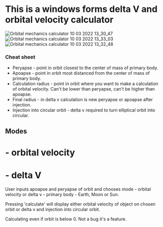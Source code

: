 # This is a windows forms delta V and orbital velocity calculator

![Orbital mechanics calculator 10 03 2022 13_30_47](https://user-images.githubusercontent.com/57408600/160673920-4c2825aa-8aca-42e5-b1a6-38536d08412d.png)
![Orbital mechanics calculator 10 03 2022 13_33_03](https://user-images.githubusercontent.com/57408600/160673905-933a3681-bcba-410d-8962-ec7c73d0cfdf.png)
![Orbital mechanics calculator 10 03 2022 13_32_48](https://user-images.githubusercontent.com/57408600/160673915-7fb88e6d-48bb-4dec-85ac-c9e41b3ea8e9.png)

### Cheat sheet
- Peryapse - point in orbit closest to the center of mass of primary body.
- Apoapse - point in orbit most distanced from the center of mass of primary body.
- Calculation radius - point in orbit where you want to make a calculation of orbital velocity. Can't be lower than peryapse, can't be higher than apoapse.
- Final radius - in delta v calculation is new peryapse or apoapse after injection.
- Injection into circular orbit - delta v required to turn elliptical orbit into circular.

## Modes
# - orbital velocity
# - delta V

User inputs apoapse and peryapse of orbit and chooses mode - orbital velocity or delta v - primary body - Earth, Moon or Sun.

Pressing 'calculate' will display either orbital velocity of object on chosen orbit or delta v and injection into circular orbit.

Calculating even if orbit is below 0. Not a bug it's a feature.
